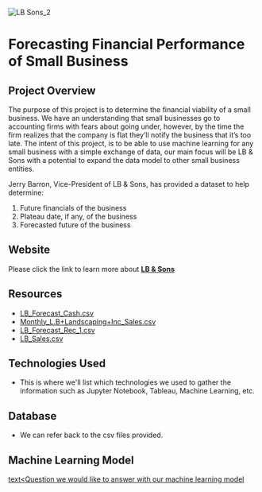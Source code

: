 ![LB   Sons_2](https://user-images.githubusercontent.com/109354592/210472331-776fcdfd-617b-4fc3-98a9-8113439ff8b8.png)


# Forecasting Financial Performance of Small Business

## Project Overview
The purpose of this project is to determine the financial viability of a small business. We have an understanding that small businesses go to accounting firms with fears about going under, however, by the time the firm realizes that the company is flat they’ll notify the business that it’s too late. The intent of this project, is to be able to use machine learning for any small business with a simple exchange of data, our main focus will be LB & Sons with a potential to expand the data model to other small business entities. 

Jerry Barron, Vice-President of LB & Sons, has provided a dataset to help determine:
1.	Future financials of the business
2.	Plateau date, if any, of the business
3.	Forecasted future of the business

## Website
Please click the link to learn more about **[LB & Sons](https://lbsons.com/)**

## Resources
* [LB_Forecast_Cash.csv](https://github.com/William-Venable/Forecasting-Financial-Performance-of-Small-Buisnesses#:~:text=LB_Forecast_Cash.csv)
* [Monthly_L.B+Landscaping+Inc_Sales.csv](https://github.com/William-Venable/Forecasting-Financial-Performance-of-Small-Buisnesses#:~:text=Monthly_L.B.%2BLandscaping%2BInc_Sales.csv)
* [LB_Forecast_Rec_1.csv](https://github.com/William-Venable/Forecasting-Financial-Performance-of-Small-Buisnesses#:~:text=LB_Forecast_Rec_1.csv)
* [LB_Sales.csv](https://github.com/William-Venable/Forecasting-Financial-Performance-of-Small-Buisnesses/blob/main/LB_Sales.csv)

## Technologies Used
- This is where we'll list which technologies we used to gather the information such as Jupyter Notebook, Tableau, Machine Learning, etc. 

## Database
- We can refer back to the csv files provided.

## Machine Learning Model

<ins>text<Question we would like to answer with our machine learning model
